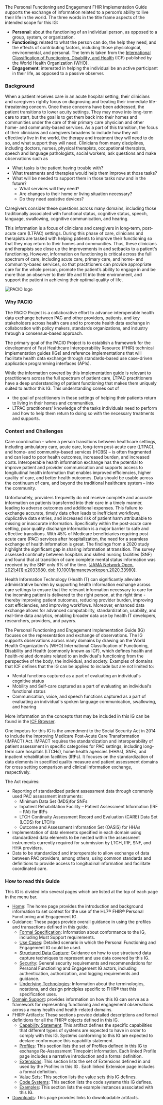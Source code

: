 The Personal Functioning and Engagement FHIR Implementation Guide supports the exchange of information related to a person’s ability to live their life in the world. The three words in the title frame aspects of the intended scope for this IG:
- **Personal**: about the functioning of an individual person, as opposed to a group, system, or organization.
- **Functioning**: related to what the person can do, the help they need, and the effects of contributing factors, including those physiological, environmental, and personal. The term is taken from the [International Classification of Functioning, Disability, and Health](https://www.who.int/standards/classifications/international-classification-of-functioning-disability-and-health) (ICF) published by the World Health Organization (WHO).
- **Engagement**: interested in helping the individual be an active participant in their life, as opposed to a passive observer.

### Background

When a patient receives care in an acute hospital setting, their clinicians and caregivers rightly focus on diagnosing and treating their immediate life-threatening concern. Once these concerns have been addressed, the patient transitions to lower acuity settings. They may move into long-term care to start, but the goal is to get them back into their homes and communities under the care of their primary care physician and other home- and community-based services. As a part of this transition, the focus of their clinicians and caregivers broadens to include how they will effectively live in the world, the therapy and treatment they will need to do so, and what support they will need. Clinicians from many disciplines, including doctors, nurses, physical therapists, occupational therapists, speech and language pathologists, social workers, ask questions and make observations such as 
- What tasks is the patient having trouble with?
- What treatments and therapies would help them improve at those tasks?
- What will be needed to support them in those tasks now and in the future? 
    - What services will they need? 
    - Are changes to their home or living situation necessary?
    - Do they need assistive devices?

Caregivers consider these questions across many domains, including those traditionally associated with functional status, cognitive status, speech, language, swallowing, cognitive communication, and hearing. 

This information is a focus of clinicians and caregivers in long-term, post-acute care (LTPAC) settings. During this phase of care, clinicians and therapists are tasked with helping patients to improve their functioning so that they may return to their homes and communities. Thus, these clinicians and therapists see close up the improvements in and setbacks to a patient's functioning. However, information on functioning is critical across the full spectrum of care, including acute care, primary care, and home- and community-based services, so that practitioners can provide appropriate care for the whole person, promote the patient’s ability to engage in and be more than an observer to their life and fit into their environment, and support the patient in achieving their optimal quality of life.

![PACIO logo](./pacio.png)

### Why PACIO

The PACIO Project is a collaborative effort to advance interoperable health data exchange between PAC and other providers, patients, and key stakeholders across health care and to promote health data exchange in collaboration with policy makers, standards organizations, and industry through a consensus-based approach.

The primary goal of the PACIO Project is to establish a framework for the development of Fast Healthcare Interoperability Resource (FHIR) technical implementation guides (IGs) and reference implementations that will facilitate health data exchange through standards-based use case-driven application programming interfaces (APIs).

While the information covered by this implementation guide is relevant to practitioners across the full spectrum of patient care, LTPAC practitioners have a deep understanding of patient functioning that makes them uniquely suited to author this IG. This understanding comes out of
- the goal of practitioners in these settings of helping their patients return to living in their homes and communities.
- LTPAC practitioners' knowledge of the tasks individuals need to perform and how to help them return to doing so with the necessary treatments and supports.

### Context and Challenges

Care coordination – when a person transitions between healthcare settings, including ambulatory care, acute care, long-term post-acute care (LTPAC), and home- and community-based services (HCBS) – is often fragmented and can lead to poor health outcomes, increased burden, and increased costs. Interoperable health information exchange has the potential to improve patient and provider communication and supports access to longitudinal health information that enables improved efficiencies, higher quality of care, and better health outcomes. Data should be usable across the continuum of care, and beyond the traditional healthcare system – into the community.

Unfortunately, providers frequently do not receive complete and accurate information on patients transferred into their care in a timely manner, leading to adverse outcomes and additional expenses. This failure to exchange accurate, timely data often leads to inefficient workflows, duplicative data entries, and increased risk of patient harm attributable to missing or inaccurate information. Specifically within the post-acute care setting, poor quality discharge information is a major barrier to safe and effective transitions. With 45% of Medicare beneficiaries requiring post-acute care (PAC) services after hospitalization, the need for a seamless exchange of health information is great. The findings from a 2020 study highlight the significant gap in sharing information at transition. The survey assessed continuity between hospitals and skilled nursing facilities (SNF) and found that at transition of care complete mental status information was received by the SNF only 6% of the time. [[JAMA Network Open. 2021;4(1):e2033980. doi: 10.1001/jamanetworkopen.2020.33980](https://jamanetwork.com/journals/jamanetworkopen/fullarticle/2775075)].

Health Information Technology (Health IT) can significantly alleviate administrative burden by supporting health information exchange across care settings to ensure that the relevant information necessary to care for the incoming patient is delivered to the right person, at the right time - thereby improving patient outcomes, reducing provider burden, improving cost efficiencies, and improving workflows. Moreover, enhanced data exchange allows for advanced computability, standardization, usability, and real-time data analytics, enabling broader data use by health IT developers, researchers, providers, and payers.

The Personal Functioning and Engagement Implementation Guide (IG) focuses on the representation and exchange of observations. The IG supports observations across many domains by drawing on the World Health Organization's (WHO) International Classification of Functioning, Disability and Health (commonly known as ICF), which defines health and health-related domains related to an individual's functioning from the perspective of the body, the individual, and society. Examples of domains that ICF defines that the IG can be applied to include but are not limited to:

* Mental functions captured as a part of evaluating an individual's cognitive status
* Mobility and Self-care captured as a part of evaluating an individual's functional status
* Communication, voice, and speech functions captured as a part of evaluating an individual's spoken language communication, swallowing, and hearing

More information on the concepts that may be included in this IG can be found in the [ICF Browser](https://apps.who.int/classifications/icfbrowser/).

One impetus for this IG is the amendment to the Social Security Act in 2014 to include the Improving Medicare Post-Acute Care Transformation (IMPACT) Act. IMPACT requires the standardization and interoperability of patient assessment in specific categories for PAC settings, including long-term care hospitals (LTCHs), home health agencies (HHAs), SNFs, and inpatient rehabilitation facilities (IRFs). It focuses on the standardization of data elements in specified quality measure and patient assessment domains for cross setting comparison and clinical information exchange, respectively.

The Act requires:
* Reporting of standardized patient assessment data through commonly used PAC assessment instruments:
    * Minimum Data Set (MDS)for SNFs
    * Inpatient Rehabilitation Facility – Patient Assessment Information (IRF – PAI) for IRFs
    * LTCH Continuity Assessment Record and Evaluation (CARE) Data Set (LCDS) for LTCHs
    * Outcome and Assessment Information Set (OASIS) for HHAs
* Implementation of data elements specified in each domain using standardized data elements to be nested within the assessment instruments currently required for submission by LTCH, IRF, SNF, and HHA providers.
* Data to be standardized and interoperable to allow exchange of data between PAC providers, among others, using common standards and definitions to provide access to longitudinal information and facilitate coordinated care.

### How to read this Guide

This IG is divided into several pages which are listed at the top of each page in the menu bar.
- [Home](index.html): The home page provides the introduction and background information to set context for the use of the HL7® FHIR® Personal Functioning and Engagement IG.
- Guidance: These pages provide overall guidance in using the profiles and transactions defined in this guide.
    - [Formal Specification](formal_specification.html): Information about conformance to the IG, including Must Support requirements.
    - [Use Cases](personal_functioning_and_engagement_use_case.html): Detailed scenario in which the Personal Functioning and Engagement IG could be used.
    - [Structured Data Capture](structured_data_capture.html): Guidance on how to use structured data capture techniques to represent and use data covered by this IG.
    - [Security](security_and_data_sharing.html): General security requirements and recommendations for Personal Functioning and Engagement IG actors, including authentication, authorization, and logging requirements and guidance.
    - [Underlying Technologies](underlying_technologies.html): Information about the terminologies, notations, and design principles specific to FHIR® that this specification uses.
- [Domain Support](domains.html): provides information on how this IG can serve as a framework for representing functioning and engagement observations across a many health and health-related domains.
- FHIR® Artifacts: These sections provide detailed descriptions and formal definitions for all the FHIR® objects defined in this IG.
    - [Capability Statement](CapabilityStatement-pacio-pfe-cap.html): This artifact defines the specific capabilities that different types of systems are expected to have in order to comply with this IG. Systems conforming to this IG are expected to declare conformance this capability statement.
    - [Profiles](artifacts.html#2): This section lists the set of Profiles defined in this IG to exchange Re-Assessment Timepoint information. Each linked Profile page includes a narrative introduction and a formal definition.
    - [Extensions](artifacts.html#3): This section lists the set of Extensions defined in and used by the Profiles in this IG . Each linked Extension page includes a formal definition.
    - [Value Sets](artifacts.html#4): This section lists the value sets this IG defines.
    - [Code Systems](artifacts.html#5): This section lists the code systems this IG defines.
    - [Examples](artifacts.html#6): This section lists the example instances associated with this IG.
- [Downloads](downloads.html): This page provides links to downloadable artifacts.